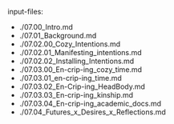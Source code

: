 input-files:
- ./07.00_Intro.md
- ./07.01_Background.md
- ./07.02.00_Cozy_Intentions.md
- ./07.02.01_Manifesting_intentions.md
- ./07.02.02_Installing_Intentions.md
- ./07.03.00_En-crip-ing_cozy_time.md
- ./07.03.01_en-crip-ing_time.md
- ./07.03.02_En-Crip-ing_HeadBody.md
- ./07.03.03_En-crip-ing_kinship.md
- ./07.03.04_En-crip-ing_academic_docs.md
- ./07.04_Futures_x_Desires_x_Reflections.md
